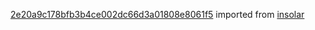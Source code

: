 [2e20a9c178bfb3b4ce002dc66d3a01808e8061f5](https://github.com/insolar/insolar/commit/2e20a9c178bfb3b4ce002dc66d3a01808e8061f5) imported from [insolar](https://github.com/insolar/insolar)
